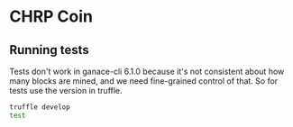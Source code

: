 # CHRP Coin

## Running tests

Tests don't work in ganace-cli 6.1.0 because it's not consistent about how many blocks are mined, and
we need fine-grained control of that. So for tests use the version in truffle.

```bash
truffle develop
test
```
